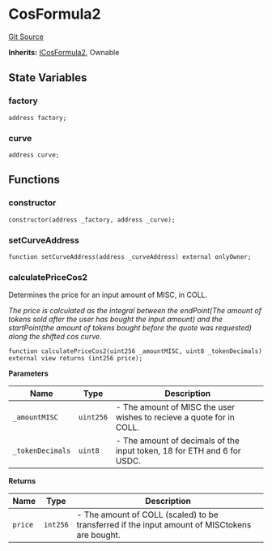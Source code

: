 # CosFormula2
[Git Source](https://github.com/TamaraRingas/Misc-Bonding-Curves/blob/ff25700444f7f4c67d29f4a0a36244531dce36c7/src/contracts/CosFormula2.sol)

**Inherits:**
[ICosFormula2](/src/interfaces/ICosFormula2.sol/interface.ICosFormula2.md), Ownable


## State Variables
### factory

```solidity
address factory;
```


### curve

```solidity
address curve;
```


## Functions
### constructor


```solidity
constructor(address _factory, address _curve);
```

### setCurveAddress


```solidity
function setCurveAddress(address _curveAddress) external onlyOwner;
```

### calculatePriceCos2

Determines the price for an input amount of MISC, in COLL.

*The price is calculated as the integral between the endPoint(The amount of tokens sold after the user has bought the input amount) and the startPoint(the amount of tokens bought before the quote was requested) along the shifted cos curve.*


```solidity
function calculatePriceCos2(uint256 _amountMISC, uint8 _tokenDecimals) external view returns (int256 price);
```
**Parameters**

|Name|Type|Description|
|----|----|-----------|
|`_amountMISC`|`uint256`|- The amount of MISC the user wishes to recieve a quote for in COLL.|
|`_tokenDecimals`|`uint8`|- The amount of decimals of the input token, 18 for ETH and 6 for USDC.|

**Returns**

|Name|Type|Description|
|----|----|-----------|
|`price`|`int256`|- The amount of COLL (scaled) to be transferred if the input amount of MISCtokens are bought.|



